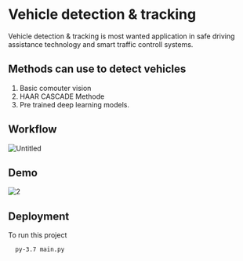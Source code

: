 
# Vehicle detection & tracking

Vehicle detection & tracking is most wanted application in safe driving assistance technology and smart traffic 
controll systems.

## Methods can use to detect vehicles

1. Basic comouter vision 
2. HAAR CASCADE Methode
3. Pre trained deep learning models.

## Workflow

![Untitled](https://user-images.githubusercontent.com/61175452/200104201-d84153d4-5363-4185-9562-db7b3652c3ff.png)


## Demo

![2](https://user-images.githubusercontent.com/61175452/200104895-1a86d781-68b0-48a5-8108-90aab9cfd2df.png)


## Deployment

To run this project

```bash
  py-3.7 main.py
```

